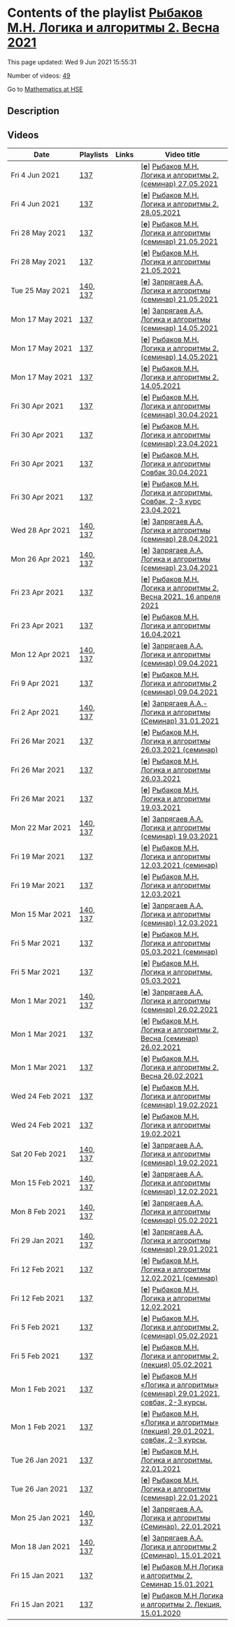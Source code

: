# Contents of the playlist [Рыбаков М.Н. Логика и алгоритмы 2. Весна 2021](https://www.youtube.com/playlist?list=PLq3E5oubNNoBn1Sz_0z0qaZ7UfvWNkVP6)

This page updated: Wed 9 Jun 2021 15:55:31

Number of videos: [49](#videos)

Go to [Mathematics at HSE](../README.md)

## Description



## Videos

|Date|Playlists|Links|Video title|
|---|---|---|---|
| Fri&nbsp;4&nbsp;Jun&nbsp;2021 | [137](../playlists/137 "Рыбаков М.Н. Логика и алгоритмы 2. Весна 2021") |  | [[**e**](https://studio.youtube.com/video/vVHdNdcHUUc/edit "Edit")] [Рыбаков М.Н. Логика и алгоритмы 2. (семинар) 27.05.2021](https://www.youtube.com/watch?v=vVHdNdcHUUc&list=PLq3E5oubNNoBn1Sz_0z0qaZ7UfvWNkVP6) |
| Fri&nbsp;4&nbsp;Jun&nbsp;2021 | [137](../playlists/137 "Рыбаков М.Н. Логика и алгоритмы 2. Весна 2021") |  | [[**e**](https://studio.youtube.com/video/8X680JiX5T8/edit "Edit")] [Рыбаков М.Н. Логика и алгоритмы 2. 28.05.2021](https://www.youtube.com/watch?v=8X680JiX5T8&list=PLq3E5oubNNoBn1Sz_0z0qaZ7UfvWNkVP6) |
| Fri&nbsp;28&nbsp;May&nbsp;2021 | [137](../playlists/137 "Рыбаков М.Н. Логика и алгоритмы 2. Весна 2021") |  | [[**e**](https://studio.youtube.com/video/ts5esUyffbc/edit "Edit")] [Рыбаков М.Н. Логика и алгоритмы (семинар) 21.05.2021](https://www.youtube.com/watch?v=ts5esUyffbc&list=PLq3E5oubNNoBn1Sz_0z0qaZ7UfvWNkVP6) |
| Fri&nbsp;28&nbsp;May&nbsp;2021 | [137](../playlists/137 "Рыбаков М.Н. Логика и алгоритмы 2. Весна 2021") |  | [[**e**](https://studio.youtube.com/video/XK_MoGji_oQ/edit "Edit")] [Рыбаков М.Н. Логика и алгоритмы 21.05.2021](https://www.youtube.com/watch?v=XK_MoGji_oQ&list=PLq3E5oubNNoBn1Sz_0z0qaZ7UfvWNkVP6) |
| Tue&nbsp;25&nbsp;May&nbsp;2021 | [140](../playlists/140 "Запрягаев А.А. Логика и алгоритмы (семинар)"), [137](../playlists/137 "Рыбаков М.Н. Логика и алгоритмы 2. Весна 2021") |  | [[**e**](https://studio.youtube.com/video/1YpB_AJLcds/edit "Edit")] [Запрягаев А.А. Логика и алгоритмы (семинар) 21.05.2021](https://www.youtube.com/watch?v=1YpB_AJLcds&list=PLq3E5oubNNoBn1Sz_0z0qaZ7UfvWNkVP6) |
| Mon&nbsp;17&nbsp;May&nbsp;2021 | [137](../playlists/137 "Рыбаков М.Н. Логика и алгоритмы 2. Весна 2021") |  | [[**e**](https://studio.youtube.com/video/2M5XeDG6bwU/edit "Edit")] [Запрягаев А.А. Логика и алгоритмы (семинар) 14.05.2021](https://www.youtube.com/watch?v=2M5XeDG6bwU&list=PLq3E5oubNNoBn1Sz_0z0qaZ7UfvWNkVP6) |
| Mon&nbsp;17&nbsp;May&nbsp;2021 | [137](../playlists/137 "Рыбаков М.Н. Логика и алгоритмы 2. Весна 2021") |  | [[**e**](https://studio.youtube.com/video/rKPQB2g-wPc/edit "Edit")] [Рыбаков М.Н. Логика и алгоритмы 2. (семинар) 14.05.2021](https://www.youtube.com/watch?v=rKPQB2g-wPc&list=PLq3E5oubNNoBn1Sz_0z0qaZ7UfvWNkVP6) |
| Mon&nbsp;17&nbsp;May&nbsp;2021 | [137](../playlists/137 "Рыбаков М.Н. Логика и алгоритмы 2. Весна 2021") |  | [[**e**](https://studio.youtube.com/video/YbfryhgCBc0/edit "Edit")] [Рыбаков М.Н. Логика и алгоритмы 2. 14.05.2021](https://www.youtube.com/watch?v=YbfryhgCBc0&list=PLq3E5oubNNoBn1Sz_0z0qaZ7UfvWNkVP6) |
| Fri&nbsp;30&nbsp;Apr&nbsp;2021 | [137](../playlists/137 "Рыбаков М.Н. Логика и алгоритмы 2. Весна 2021") |  | [[**e**](https://studio.youtube.com/video/EDr-dTuowJk/edit "Edit")] [Рыбаков М.Н. Логика и алгоритмы  (семинар) 30.04.2021](https://www.youtube.com/watch?v=EDr-dTuowJk&list=PLq3E5oubNNoBn1Sz_0z0qaZ7UfvWNkVP6) |
| Fri&nbsp;30&nbsp;Apr&nbsp;2021 | [137](../playlists/137 "Рыбаков М.Н. Логика и алгоритмы 2. Весна 2021") |  | [[**e**](https://studio.youtube.com/video/nCUrI0yIaKk/edit "Edit")] [Рыбаков М.Н. Логика и алгоритмы (семинар) 23.04.2021](https://www.youtube.com/watch?v=nCUrI0yIaKk&list=PLq3E5oubNNoBn1Sz_0z0qaZ7UfvWNkVP6) |
| Fri&nbsp;30&nbsp;Apr&nbsp;2021 | [137](../playlists/137 "Рыбаков М.Н. Логика и алгоритмы 2. Весна 2021") |  | [[**e**](https://studio.youtube.com/video/y-vwCwsEs-w/edit "Edit")] [Рыбаков М.Н. Логика и алгоритмы Совбак 30.04.2021](https://www.youtube.com/watch?v=y-vwCwsEs-w&list=PLq3E5oubNNoBn1Sz_0z0qaZ7UfvWNkVP6) |
| Fri&nbsp;30&nbsp;Apr&nbsp;2021 | [137](../playlists/137 "Рыбаков М.Н. Логика и алгоритмы 2. Весна 2021") |  | [[**e**](https://studio.youtube.com/video/LyMJrgpsR5E/edit "Edit")] [Рыбаков М.Н. Логика и алгоритмы. Совбак, 2-3 курс  23.04.2021](https://www.youtube.com/watch?v=LyMJrgpsR5E&list=PLq3E5oubNNoBn1Sz_0z0qaZ7UfvWNkVP6) |
| Wed&nbsp;28&nbsp;Apr&nbsp;2021 | [140](../playlists/140 "Запрягаев А.А. Логика и алгоритмы (семинар)"), [137](../playlists/137 "Рыбаков М.Н. Логика и алгоритмы 2. Весна 2021") |  | [[**e**](https://studio.youtube.com/video/5Nwms-MtVqU/edit "Edit")] [Запрягаев А.А. Логика и алгоритмы (семинар) 28.04.2021](https://www.youtube.com/watch?v=5Nwms-MtVqU&list=PLq3E5oubNNoBn1Sz_0z0qaZ7UfvWNkVP6) |
| Mon&nbsp;26&nbsp;Apr&nbsp;2021 | [140](../playlists/140 "Запрягаев А.А. Логика и алгоритмы (семинар)"), [137](../playlists/137 "Рыбаков М.Н. Логика и алгоритмы 2. Весна 2021") |  | [[**e**](https://studio.youtube.com/video/a0YqoNBlAWk/edit "Edit")] [Запрягаев А.А. Логика и алгоритмы (семинар) 23.04.2021](https://www.youtube.com/watch?v=a0YqoNBlAWk&list=PLq3E5oubNNoBn1Sz_0z0qaZ7UfvWNkVP6) |
| Fri&nbsp;23&nbsp;Apr&nbsp;2021 | [137](../playlists/137 "Рыбаков М.Н. Логика и алгоритмы 2. Весна 2021") |  | [[**e**](https://studio.youtube.com/video/e7gLFYKXdko/edit "Edit")] [Рыбаков М.Н. Логика и алгоритмы 2. Весна 2021. 16 апреля 2021](https://www.youtube.com/watch?v=e7gLFYKXdko&list=PLq3E5oubNNoBn1Sz_0z0qaZ7UfvWNkVP6) |
| Fri&nbsp;23&nbsp;Apr&nbsp;2021 | [137](../playlists/137 "Рыбаков М.Н. Логика и алгоритмы 2. Весна 2021") |  | [[**e**](https://studio.youtube.com/video/qq_AJX5tjl4/edit "Edit")] [Рыбаков М.Н. Логика и алгоритмы 16.04.2021](https://www.youtube.com/watch?v=qq_AJX5tjl4&list=PLq3E5oubNNoBn1Sz_0z0qaZ7UfvWNkVP6) |
| Mon&nbsp;12&nbsp;Apr&nbsp;2021 | [140](../playlists/140 "Запрягаев А.А. Логика и алгоритмы (семинар)"), [137](../playlists/137 "Рыбаков М.Н. Логика и алгоритмы 2. Весна 2021") |  | [[**e**](https://studio.youtube.com/video/F8WBckPOkAw/edit "Edit")] [Запрягаев А.А. Логика и алгоритмы (семинар) 09.04.2021](https://www.youtube.com/watch?v=F8WBckPOkAw&list=PLq3E5oubNNoBn1Sz_0z0qaZ7UfvWNkVP6) |
| Fri&nbsp;9&nbsp;Apr&nbsp;2021 | [137](../playlists/137 "Рыбаков М.Н. Логика и алгоритмы 2. Весна 2021") |  | [[**e**](https://studio.youtube.com/video/c49UFH9e-Sc/edit "Edit")] [Рыбаков М.Н. Логика и алгоритмы 2 (семинар) 09.04.2021](https://www.youtube.com/watch?v=c49UFH9e-Sc&list=PLq3E5oubNNoBn1Sz_0z0qaZ7UfvWNkVP6) |
| Fri&nbsp;2&nbsp;Apr&nbsp;2021 | [140](../playlists/140 "Запрягаев А.А. Логика и алгоритмы (семинар)"), [137](../playlists/137 "Рыбаков М.Н. Логика и алгоритмы 2. Весна 2021") |  | [[**e**](https://studio.youtube.com/video/YM_-Ld3KY6A/edit "Edit")] [Запрягаев А.А.- Логика и алгоритмы (Семинар) 31.01.2021](https://www.youtube.com/watch?v=YM_-Ld3KY6A&list=PLq3E5oubNNoBn1Sz_0z0qaZ7UfvWNkVP6) |
| Fri&nbsp;26&nbsp;Mar&nbsp;2021 | [137](../playlists/137 "Рыбаков М.Н. Логика и алгоритмы 2. Весна 2021") |  | [[**e**](https://studio.youtube.com/video/JZ0eH4mDixA/edit "Edit")] [Рыбаков М.Н. Логика и алгоритмы 26.03.2021 (семинар)](https://www.youtube.com/watch?v=JZ0eH4mDixA&list=PLq3E5oubNNoBn1Sz_0z0qaZ7UfvWNkVP6) |
| Fri&nbsp;26&nbsp;Mar&nbsp;2021 | [137](../playlists/137 "Рыбаков М.Н. Логика и алгоритмы 2. Весна 2021") |  | [[**e**](https://studio.youtube.com/video/BT6UNqN7LGI/edit "Edit")] [Рыбаков М.Н. Логика и алгоритмы 26.03.2021](https://www.youtube.com/watch?v=BT6UNqN7LGI&list=PLq3E5oubNNoBn1Sz_0z0qaZ7UfvWNkVP6) |
| Fri&nbsp;26&nbsp;Mar&nbsp;2021 | [137](../playlists/137 "Рыбаков М.Н. Логика и алгоритмы 2. Весна 2021") |  | [[**e**](https://studio.youtube.com/video/2iR_GxoZOiI/edit "Edit")] [Рыбаков М.Н. Логика и алгоритмы 19.03.2021](https://www.youtube.com/watch?v=2iR_GxoZOiI&list=PLq3E5oubNNoBn1Sz_0z0qaZ7UfvWNkVP6) |
| Mon&nbsp;22&nbsp;Mar&nbsp;2021 | [140](../playlists/140 "Запрягаев А.А. Логика и алгоритмы (семинар)"), [137](../playlists/137 "Рыбаков М.Н. Логика и алгоритмы 2. Весна 2021") |  | [[**e**](https://studio.youtube.com/video/SDrmxIjlbBI/edit "Edit")] [Запрягаев А.А. Логика и алгоритмы (семинар) 19.03.2021](https://www.youtube.com/watch?v=SDrmxIjlbBI&list=PLq3E5oubNNoBn1Sz_0z0qaZ7UfvWNkVP6) |
| Fri&nbsp;19&nbsp;Mar&nbsp;2021 | [137](../playlists/137 "Рыбаков М.Н. Логика и алгоритмы 2. Весна 2021") |  | [[**e**](https://studio.youtube.com/video/E0Jxw3hLJOY/edit "Edit")] [Рыбаков М.Н. Логика и алгоритмы 12.03.2021 (семинар)](https://www.youtube.com/watch?v=E0Jxw3hLJOY&list=PLq3E5oubNNoBn1Sz_0z0qaZ7UfvWNkVP6) |
| Fri&nbsp;19&nbsp;Mar&nbsp;2021 | [137](../playlists/137 "Рыбаков М.Н. Логика и алгоритмы 2. Весна 2021") |  | [[**e**](https://studio.youtube.com/video/09Vpt1ih6ME/edit "Edit")] [Рыбаков М.Н. Логика и алгоритмы 12.03.2021](https://www.youtube.com/watch?v=09Vpt1ih6ME&list=PLq3E5oubNNoBn1Sz_0z0qaZ7UfvWNkVP6) |
| Mon&nbsp;15&nbsp;Mar&nbsp;2021 | [140](../playlists/140 "Запрягаев А.А. Логика и алгоритмы (семинар)"), [137](../playlists/137 "Рыбаков М.Н. Логика и алгоритмы 2. Весна 2021") |  | [[**e**](https://studio.youtube.com/video/EipwfNDrPQA/edit "Edit")] [Запрягаев А.А. Логика и алгоритмы (семинар) 12.03.2021](https://www.youtube.com/watch?v=EipwfNDrPQA&list=PLq3E5oubNNoBn1Sz_0z0qaZ7UfvWNkVP6) |
| Fri&nbsp;5&nbsp;Mar&nbsp;2021 | [137](../playlists/137 "Рыбаков М.Н. Логика и алгоритмы 2. Весна 2021") |  | [[**e**](https://studio.youtube.com/video/j4tdHhO04YA/edit "Edit")] [Рыбаков М.Н. Логика и алгоритмы 05.03.2021 (семинар)](https://www.youtube.com/watch?v=j4tdHhO04YA&list=PLq3E5oubNNoBn1Sz_0z0qaZ7UfvWNkVP6) |
| Fri&nbsp;5&nbsp;Mar&nbsp;2021 | [137](../playlists/137 "Рыбаков М.Н. Логика и алгоритмы 2. Весна 2021") |  | [[**e**](https://studio.youtube.com/video/t5ziYi9xIHE/edit "Edit")] [Рыбаков М.Н. Логика и алгоритмы. 05.03.2021](https://www.youtube.com/watch?v=t5ziYi9xIHE&list=PLq3E5oubNNoBn1Sz_0z0qaZ7UfvWNkVP6) |
| Mon&nbsp;1&nbsp;Mar&nbsp;2021 | [140](../playlists/140 "Запрягаев А.А. Логика и алгоритмы (семинар)"), [137](../playlists/137 "Рыбаков М.Н. Логика и алгоритмы 2. Весна 2021") |  | [[**e**](https://studio.youtube.com/video/9SUkzdskkXI/edit "Edit")] [Запрягаев А.А. Логика и алгоритмы (семинар) 26.02.2021](https://www.youtube.com/watch?v=9SUkzdskkXI&list=PLq3E5oubNNoBn1Sz_0z0qaZ7UfvWNkVP6) |
| Mon&nbsp;1&nbsp;Mar&nbsp;2021 | [137](../playlists/137 "Рыбаков М.Н. Логика и алгоритмы 2. Весна 2021") |  | [[**e**](https://studio.youtube.com/video/yQw324g7pG4/edit "Edit")] [Рыбаков М.Н. Логика и алгоритмы 2. Весна (семинар) 26.02.2021](https://www.youtube.com/watch?v=yQw324g7pG4&list=PLq3E5oubNNoBn1Sz_0z0qaZ7UfvWNkVP6) |
| Mon&nbsp;1&nbsp;Mar&nbsp;2021 | [137](../playlists/137 "Рыбаков М.Н. Логика и алгоритмы 2. Весна 2021") |  | [[**e**](https://studio.youtube.com/video/0rZTeCiubOs/edit "Edit")] [Рыбаков М.Н. Логика и алгоритмы 2. Весна 26.02.2021](https://www.youtube.com/watch?v=0rZTeCiubOs&list=PLq3E5oubNNoBn1Sz_0z0qaZ7UfvWNkVP6) |
| Wed&nbsp;24&nbsp;Feb&nbsp;2021 | [137](../playlists/137 "Рыбаков М.Н. Логика и алгоритмы 2. Весна 2021") |  | [[**e**](https://studio.youtube.com/video/wpqAgYSzGDY/edit "Edit")] [Рыбаков М.Н. Логика и алгоритмы (семинар) 19.02.2021](https://www.youtube.com/watch?v=wpqAgYSzGDY&list=PLq3E5oubNNoBn1Sz_0z0qaZ7UfvWNkVP6) |
| Wed&nbsp;24&nbsp;Feb&nbsp;2021 | [137](../playlists/137 "Рыбаков М.Н. Логика и алгоритмы 2. Весна 2021") |  | [[**e**](https://studio.youtube.com/video/Ld6n2NTSZiU/edit "Edit")] [Рыбаков М.Н. Логика и алгоритмы 19.02.2021](https://www.youtube.com/watch?v=Ld6n2NTSZiU&list=PLq3E5oubNNoBn1Sz_0z0qaZ7UfvWNkVP6) |
| Sat&nbsp;20&nbsp;Feb&nbsp;2021 | [140](../playlists/140 "Запрягаев А.А. Логика и алгоритмы (семинар)"), [137](../playlists/137 "Рыбаков М.Н. Логика и алгоритмы 2. Весна 2021") |  | [[**e**](https://studio.youtube.com/video/0Oco5EYs3fU/edit "Edit")] [Запрягаев А.А. Логика и алгоритмы (семинар) 19.02.2021](https://www.youtube.com/watch?v=0Oco5EYs3fU&list=PLq3E5oubNNoBn1Sz_0z0qaZ7UfvWNkVP6) |
| Mon&nbsp;15&nbsp;Feb&nbsp;2021 | [140](../playlists/140 "Запрягаев А.А. Логика и алгоритмы (семинар)"), [137](../playlists/137 "Рыбаков М.Н. Логика и алгоритмы 2. Весна 2021") |  | [[**e**](https://studio.youtube.com/video/VhL8LasuljY/edit "Edit")] [Запрягаев А.А. Логика и алгоритмы (семинар) 12.02.2021](https://www.youtube.com/watch?v=VhL8LasuljY&list=PLq3E5oubNNoBn1Sz_0z0qaZ7UfvWNkVP6) |
| Mon&nbsp;8&nbsp;Feb&nbsp;2021 | [140](../playlists/140 "Запрягаев А.А. Логика и алгоритмы (семинар)"), [137](../playlists/137 "Рыбаков М.Н. Логика и алгоритмы 2. Весна 2021") |  | [[**e**](https://studio.youtube.com/video/dWyIi-Pae84/edit "Edit")] [Запрягаев А.А. Логика и алгоритмы (семинар) 05.02.2021](https://www.youtube.com/watch?v=dWyIi-Pae84&list=PLq3E5oubNNoBn1Sz_0z0qaZ7UfvWNkVP6) |
| Fri&nbsp;29&nbsp;Jan&nbsp;2021 | [140](../playlists/140 "Запрягаев А.А. Логика и алгоритмы (семинар)"), [137](../playlists/137 "Рыбаков М.Н. Логика и алгоритмы 2. Весна 2021") |  | [[**e**](https://studio.youtube.com/video/VB-F1SCRAbY/edit "Edit")] [Запрягаев А.А. Логика и алгоритмы (семинар) 29.01.2021](https://www.youtube.com/watch?v=VB-F1SCRAbY&list=PLq3E5oubNNoBn1Sz_0z0qaZ7UfvWNkVP6) |
| Fri&nbsp;12&nbsp;Feb&nbsp;2021 | [137](../playlists/137 "Рыбаков М.Н. Логика и алгоритмы 2. Весна 2021") |  | [[**e**](https://studio.youtube.com/video/ujh8geqth5k/edit "Edit")] [Рыбаков М.Н. Логика и алгоритмы 12.02.2021 (семинар)](https://www.youtube.com/watch?v=ujh8geqth5k&list=PLq3E5oubNNoBn1Sz_0z0qaZ7UfvWNkVP6) |
| Fri&nbsp;12&nbsp;Feb&nbsp;2021 | [137](../playlists/137 "Рыбаков М.Н. Логика и алгоритмы 2. Весна 2021") |  | [[**e**](https://studio.youtube.com/video/jpi0q_AWEi4/edit "Edit")] [Рыбаков М.Н. Логика и алгоритмы 12.02.2021](https://www.youtube.com/watch?v=jpi0q_AWEi4&list=PLq3E5oubNNoBn1Sz_0z0qaZ7UfvWNkVP6) |
| Fri&nbsp;5&nbsp;Feb&nbsp;2021 | [137](../playlists/137 "Рыбаков М.Н. Логика и алгоритмы 2. Весна 2021") |  | [[**e**](https://studio.youtube.com/video/wncSwUyRSWY/edit "Edit")] [Рыбаков М.Н. Логика и алгоритмы 2.  (семинар) 05.02.2021](https://www.youtube.com/watch?v=wncSwUyRSWY&list=PLq3E5oubNNoBn1Sz_0z0qaZ7UfvWNkVP6) |
| Fri&nbsp;5&nbsp;Feb&nbsp;2021 | [137](../playlists/137 "Рыбаков М.Н. Логика и алгоритмы 2. Весна 2021") |  | [[**e**](https://studio.youtube.com/video/JaCOd3krzL8/edit "Edit")] [Рыбаков М.Н. Логика и алгоритмы 2. (лекция) 05.02.2021](https://www.youtube.com/watch?v=JaCOd3krzL8&list=PLq3E5oubNNoBn1Sz_0z0qaZ7UfvWNkVP6) |
| Mon&nbsp;1&nbsp;Feb&nbsp;2021 | [137](../playlists/137 "Рыбаков М.Н. Логика и алгоритмы 2. Весна 2021") |  | [[**e**](https://studio.youtube.com/video/y-3QLS0ZHic/edit "Edit")] [Рыбаков М.Н «Логика и алгоритмы» (семинар) 29.01.2021, совбак, 2-3 курсы.](https://www.youtube.com/watch?v=y-3QLS0ZHic&list=PLq3E5oubNNoBn1Sz_0z0qaZ7UfvWNkVP6) |
| Mon&nbsp;1&nbsp;Feb&nbsp;2021 | [137](../playlists/137 "Рыбаков М.Н. Логика и алгоритмы 2. Весна 2021") |  | [[**e**](https://studio.youtube.com/video/h_aLuIsV5Tw/edit "Edit")] [Рыбаков М.Н. «Логика и алгоритмы» (лекция) 29.01.2021, совбак, 2-3 курсы.](https://www.youtube.com/watch?v=h_aLuIsV5Tw&list=PLq3E5oubNNoBn1Sz_0z0qaZ7UfvWNkVP6) |
| Tue&nbsp;26&nbsp;Jan&nbsp;2021 | [137](../playlists/137 "Рыбаков М.Н. Логика и алгоритмы 2. Весна 2021") |  | [[**e**](https://studio.youtube.com/video/tfWZnHInTvw/edit "Edit")] [Рыбаков М.Н. Логика и алгоритмы. 22.01.2021](https://www.youtube.com/watch?v=tfWZnHInTvw&list=PLq3E5oubNNoBn1Sz_0z0qaZ7UfvWNkVP6) |
| Tue&nbsp;26&nbsp;Jan&nbsp;2021 | [137](../playlists/137 "Рыбаков М.Н. Логика и алгоритмы 2. Весна 2021") |  | [[**e**](https://studio.youtube.com/video/3vVk7vnB9IY/edit "Edit")] [Рыбаков М.Н. Логика и алгоритмы (семинар) 22.01.2021](https://www.youtube.com/watch?v=3vVk7vnB9IY&list=PLq3E5oubNNoBn1Sz_0z0qaZ7UfvWNkVP6) |
| Mon&nbsp;25&nbsp;Jan&nbsp;2021 | [140](../playlists/140 "Запрягаев А.А. Логика и алгоритмы (семинар)"), [137](../playlists/137 "Рыбаков М.Н. Логика и алгоритмы 2. Весна 2021") |  | [[**e**](https://studio.youtube.com/video/5dmSAo_b0zQ/edit "Edit")] [Запрягаев А.А. Логика и алгоритмы (Семинар). 22.01.2021](https://www.youtube.com/watch?v=5dmSAo_b0zQ&list=PLq3E5oubNNoBn1Sz_0z0qaZ7UfvWNkVP6) |
| Mon&nbsp;18&nbsp;Jan&nbsp;2021 | [140](../playlists/140 "Запрягаев А.А. Логика и алгоритмы (семинар)"), [137](../playlists/137 "Рыбаков М.Н. Логика и алгоритмы 2. Весна 2021") |  | [[**e**](https://studio.youtube.com/video/T8WKDq2wYGI/edit "Edit")] [Запрягаев А.А. Логика и алгоритмы 2 (Семинар). 15.01.2021](https://www.youtube.com/watch?v=T8WKDq2wYGI&list=PLq3E5oubNNoBn1Sz_0z0qaZ7UfvWNkVP6) |
| Fri&nbsp;15&nbsp;Jan&nbsp;2021 | [137](../playlists/137 "Рыбаков М.Н. Логика и алгоритмы 2. Весна 2021") |  | [[**e**](https://studio.youtube.com/video/qCqg86cgGG8/edit "Edit")] [Рыбаков М.Н Логика и алгоритмы 2. Семинар 15.01.2021](https://www.youtube.com/watch?v=qCqg86cgGG8&list=PLq3E5oubNNoBn1Sz_0z0qaZ7UfvWNkVP6) |
| Fri&nbsp;15&nbsp;Jan&nbsp;2021 | [137](../playlists/137 "Рыбаков М.Н. Логика и алгоритмы 2. Весна 2021") |  | [[**e**](https://studio.youtube.com/video/mS_ex4Rur3U/edit "Edit")] [Рыбаков М.Н Логика и алгоритмы 2. Лекция. 15.01.2020](https://www.youtube.com/watch?v=mS_ex4Rur3U&list=PLq3E5oubNNoBn1Sz_0z0qaZ7UfvWNkVP6) |
